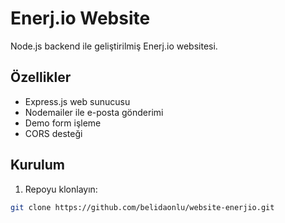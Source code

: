 # Enerj.io Website

Node.js backend ile geliştirilmiş Enerj.io websitesi.

## Özellikler

- Express.js web sunucusu
- Nodemailer ile e-posta gönderimi
- Demo form işleme
- CORS desteği

## Kurulum

1. Repoyu klonlayın:
```bash
git clone https://github.com/belidaonlu/website-enerjio.git